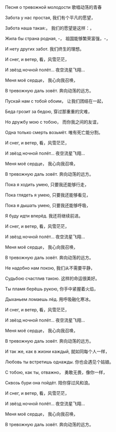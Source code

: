 Песня о тревожной молодости
歌唱动荡的青春

Забота у нас простая,
我们有个平凡的愿望，

Забота наша такая:，
我们的愿望是这样：，

Жила бы страна родная, -，
祖国能够繁荣富强，-，

И нету других забот.
我们终生的理想。


И снег, и ветер,
看，风雪茫茫，

И звёзд ночной полёт...
夜空流星飞翔...

Меня моё сердце，
我心向我召唤，

В тревожную даль зовёт.
奔向动荡的远方。


Пускай нам с тобой обоим，
让我们团结在一起，

Беда грозит за бедою,
穿过那重重的灾难，

Но дружбу мою с тобою，
而你我之间的友谊，

Одна только смерть возьмёт.
唯有死亡能分割。


И снег, и ветер,
看，风雪茫茫，

И звёзд ночной полёт...
夜空流星飞翔...

Меня моё сердце，
我心向我召唤，

В тревожную даль зовёт.
奔向动荡的远方。


Пока я ходить умею,
只要我还能够行走，

Пока глядеть я умею,
只要我还能够看见，

Пока я дышать умею,
只要我还能够呼吸，

Я буду идти вперёд.
我还将继续前进。


И снег, и ветер,
看，风雪茫茫，

И звёзд ночной полёт...
夜空流星飞翔...

Меня моё сердце，
我心向我召唤，

В тревожную даль зовёт.
奔向动荡的远方。


Не надобно нам покою,
我们从不需要平静，

Судьбою счастлив такою.
这样的命运很美好。

Ты пламя берёшь рукою,
你手中紧握着火焰，

Дыханьем ломаешь лёд.
用呼吸融化寒冰。


И снег, и ветер,
看，风雪茫茫，

И звёзд ночной полёт...
夜空流星飞翔...

Меня моё сердце，
我心向我召唤，

В тревожную даль зовёт.
奔向动荡的远方。


И так же, как в жизни каждый,
就如同每个人一样，

Любовь ты встретишь однажды.
你也会遇见个姑娘。

С тобою, как ты, отважно，
勇敢无畏，像你一样，

Сквозь бури она пойдёт.
陪你穿过风和浪。


И снег, и ветер,
看，风雪茫茫，

И звёзд ночной полёт...
夜空流星飞翔...

Меня моё сердце，
我心向我召唤，

В тревожную даль зовёт.
奔向动荡的远方。

